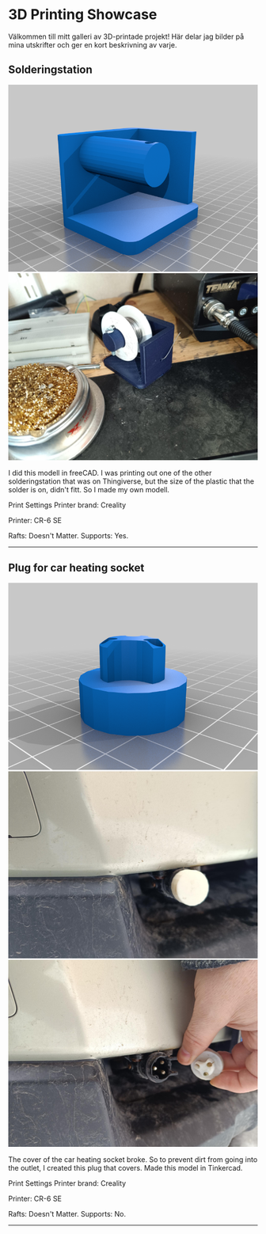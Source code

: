 # 3D Printing Showcase

Välkommen till mitt galleri av 3D-printade projekt! Här delar jag bilder på mina utskrifter och ger en kort beskrivning av varje.

## Solderingstation

![Solderingstation](images/Solderingstation02.png)
![Solderingstation](images/Solderingstation01.jpg)

I did this modell in freeCAD. I was printing out one of the other solderingstation that was on Thingiverse, but the size of the plastic that the solder is on, didn't fitt. So I made my own modell.

Print Settings
Printer brand:
Creality

Printer:
CR-6 SE

Rafts: Doesn't Matter. 
Supports: Yes.


---

## Plug for car heating socket

![Solderingstation](images/Plugg03V1.png)
![Solderingstation](images/Plugg01V1.jpg)
![Solderingstation](images/Plugg02V1.jpg)

The cover of the car heating socket broke. So to prevent dirt from going into the outlet, I created this plug that covers. Made this model in Tinkercad.

Print Settings
Printer brand:
Creality

Printer:
CR-6 SE

Rafts: Doesn't Matter. 
Supports: No.


---

